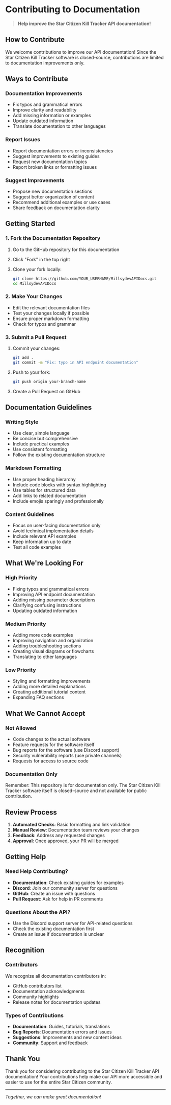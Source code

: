 # <i class="fas fa-handshake"></i> Contributing to Documentation

> **Help improve the Star Citizen Kill Tracker API documentation!**

## How to Contribute

We welcome contributions to improve our API documentation! Since the Star Citizen Kill Tracker software is closed-source, contributions are limited to documentation improvements only.

## Ways to Contribute

### **<i class="fas fa-book"></i> Documentation Improvements**

- Fix typos and grammatical errors
- Improve clarity and readability
- Add missing information or examples
- Update outdated information
- Translate documentation to other languages

### **<i class="fas fa-bug"></i> Report Issues**

- Report documentation errors or inconsistencies
- Suggest improvements to existing guides
- Request new documentation topics
- Report broken links or formatting issues

### **<i class="fas fa-lightbulb"></i> Suggest Improvements**

- Propose new documentation sections
- Suggest better organization of content
- Recommend additional examples or use cases
- Share feedback on documentation clarity

## Getting Started

### **1. Fork the Documentation Repository**

1. Go to the GitHub repository for this documentation
2. Click "Fork" in the top right
3. Clone your fork locally:

   ```bash
   git clone https://github.com/YOUR_USERNAME/MillsydevAPIDocs.git
   cd MillsydevAPIDocs
   ```

### **2. Make Your Changes**

- Edit the relevant documentation files
- Test your changes locally if possible
- Ensure proper markdown formatting
- Check for typos and grammar

### **3. Submit a Pull Request**

1. Commit your changes:

   ```bash
   git add .
   git commit -m "Fix: typo in API endpoint documentation"
   ```

2. Push to your fork:

   ```bash
   git push origin your-branch-name
   ```

3. Create a Pull Request on GitHub

## Documentation Guidelines

### **Writing Style**

- Use clear, simple language
- Be concise but comprehensive
- Include practical examples
- Use consistent formatting
- Follow the existing documentation structure

### **Markdown Formatting**

- Use proper heading hierarchy
- Include code blocks with syntax highlighting
- Use tables for structured data
- Add links to related documentation
- Include emojis sparingly and professionally

### **Content Guidelines**

- Focus on user-facing documentation only
- Avoid technical implementation details
- Include relevant API examples
- Keep information up to date
- Test all code examples

## What We're Looking For

### **High Priority**

- Fixing typos and grammatical errors
- Improving API endpoint documentation
- Adding missing parameter descriptions
- Clarifying confusing instructions
- Updating outdated information

### **Medium Priority**

- Adding more code examples
- Improving navigation and organization
- Adding troubleshooting sections
- Creating visual diagrams or flowcharts
- Translating to other languages

### **Low Priority**

- Styling and formatting improvements
- Adding more detailed explanations
- Creating additional tutorial content
- Expanding FAQ sections

## What We Cannot Accept

### **Not Allowed**

- Code changes to the actual software
- Feature requests for the software itself
- Bug reports for the software (use Discord support)
- Security vulnerability reports (use private channels)
- Requests for access to source code

### **Documentation Only**

Remember: This repository is for documentation only. The Star Citizen Kill Tracker software itself is closed-source and not available for public contribution.

## Review Process

1. **Automated Checks**: Basic formatting and link validation
2. **Manual Review**: Documentation team reviews your changes
3. **Feedback**: Address any requested changes
4. **Approval**: Once approved, your PR will be merged

## Getting Help

### **Need Help Contributing?**

- **Documentation**: Check existing guides for examples
- **Discord**: Join our community server for questions
- **GitHub**: Create an issue with questions
- **Pull Request**: Ask for help in PR comments

### **Questions About the API?**

- Use the Discord support server for API-related questions
- Check the existing documentation first
- Create an issue if documentation is unclear

## Recognition

### **Contributors**

We recognize all documentation contributors in:

- GitHub contributors list
- Documentation acknowledgments
- Community highlights
- Release notes for documentation updates

### **Types of Contributions**

- **Documentation**: Guides, tutorials, translations
- **Bug Reports**: Documentation errors and issues
- **Suggestions**: Improvements and new content ideas
- **Community**: Support and feedback

## Thank You

Thank you for considering contributing to the Star Citizen Kill Tracker API documentation! Your contributions help make our API more accessible and easier to use for the entire Star Citizen community.

---

*Together, we can make great documentation! <i class="fas fa-rocket"></i>*